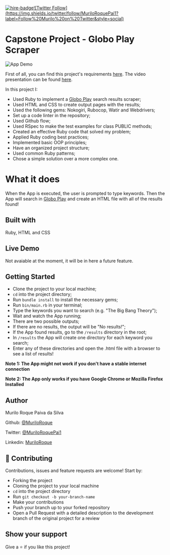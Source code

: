 [![hire-badge](https://img.shields.io/badge/Consult%20/%20Hire%20Murilo-Click%20to%20Contact-brightgreen)](mailto:muriloengqui@gmail.com)[![Twitter Follow] (https://img.shields.io/twitter/follow/MuriloRoquePai1?label=Follow%20Murilo%20on%20Twitter&style=social)](https://twitter.com/MuriloRoquePai1)

# Capstone Project - Globo Play Scraper

![App Demo](https://media.giphy.com/media/dCAEuVRcjLFu6GmOby/giphy.gif)

First of all, you can find this project's requirements [here](https://www.notion.so/microverse/Build-your-own-scraper-f54eaca54d8a4d758a5f0141468127a8). The video presentation can be found [here](https://www.loom.com/share/ca341aae65164539919352f115204147).

In this project I:

- Used Ruby to implement a [Globo Play](https://globoplay.globo.com) search results scraper;
- Used HTML and CSS to create output pages with the results;
- Used the following gems: Nokogiri, Rubocop, Watir and Webdrivers;
- Set up a code linter in the repository;
- Used Github flow;
- Used RSpec to make the test examples for class PUBLIC methods;
- Created an effective Ruby code that solved my problem;
- Applied Ruby coding best practices;
- Implemented basic OOP principles;
- Have an organized project structure;
- Used common Ruby patterns;
- Chose a simple solution over a more complex one.

# What it does

When the App is executed, the user is prompted to type keywords. Then the App will search in [Globo Play](https://globoplay.globo.com) and create an HTML file with all of the results found!

## Built with

Ruby, HTML and CSS

## Live Demo

Not avaiable at the moment, it will be in here a future feature.

## Getting Started

- Clone the project to your local machine;
- `cd` into the project directory;
- Run `bundle install` to install the necessary gems;
- Run `bin/main.rb` in your terminal;
- Type the keywords you want to search (e.g. "The Big Bang Theory");
- Wait and watch the App running;
- There are two possible outputs;
- If there are no results, the output will be "No results!";
- If the App found results, go to the `/results` directory in the root;
- In `/results` the App will create one directory for each keyword you search;
- Enter any of these directories and open the .html file with a browser to see a list of results!

**Note 1: The App might not work if you don't have a stable internet connection**

**Note 2: The App only works if you have Google Chrome or Mozilla Firefox Installed**

## Author

Murilo Roque Paiva da Silva

Github: [@MuriloRoque](https://github.com/MuriloRoque)

Twitter: [@MuriloRoquePai1](https://twitter.com/MuriloRoquePai1)

Linkedin: [MuriloRoque](https://www.linkedin.com/in/murilo-roque-b1268741/)

## 🤝 Contributing

Contributions, issues and feature requests are welcome! Start by:

- Forking the project
- Cloning the project to your local machine
- `cd` into the project directory
- Run `git checkout -b your-branch-name`
- Make your contributions
- Push your branch up to your forked repository
- Open a Pull Request with a detailed description to the development branch of the original project for a review

## Show your support

Give a ⭐️ if you like this project!
